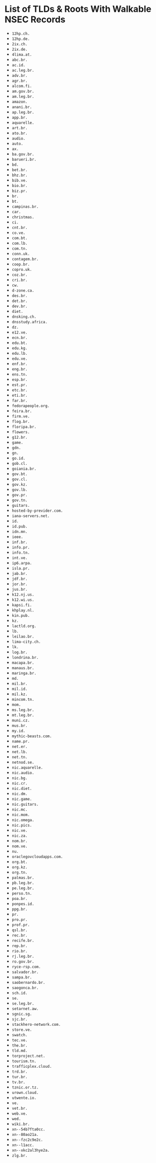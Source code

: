 # List of TLDs & Roots With Walkable NSEC Records

* `12hp.ch.`
* `12hp.de.`
* `2ix.ch.`
* `2ix.de.`
* `4lima.at.`
* `abc.br.`
* `ac.id.`
* `ac.leg.br.`
* `adv.br.`
* `agr.br.`
* `alcom.fi.`
* `am.gov.br.`
* `am.leg.br.`
* `amazon.`
* `anani.br.`
* `ap.leg.br.`
* `app.br.`
* `aquarelle.`
* `art.br.`
* `ato.br.`
* `audio.`
* `auto.`
* `ax.`
* `ba.gov.br.`
* `barueri.br.`
* `bd.`
* `bet.br.`
* `bhz.br.`
* `bib.ve.`
* `bio.br.`
* `biz.pr.`
* `br.`
* `bt.`
* `campinas.br.`
* `car.`
* `christmas.`
* `ci.`
* `cnt.br.`
* `co.ve.`
* `com.bt.`
* `com.lb.`
* `com.tn.`
* `conn.uk.`
* `contagem.br.`
* `coop.br.`
* `copro.uk.`
* `coz.br.`
* `cri.br.`
* `cw.`
* `d-zone.ca.`
* `des.br.`
* `det.br.`
* `dev.br.`
* `diet.`
* `dnsking.ch.`
* `dnsstudy.africa.`
* `dz.`
* `e12.ve.`
* `ecn.br.`
* `edu.bt.`
* `edu.kg.`
* `edu.lb.`
* `edu.ve.`
* `enf.br.`
* `eng.br.`
* `ens.tn.`
* `esp.br.`
* `est.pr.`
* `etc.br.`
* `eti.br.`
* `far.br.`
* `fedorapeople.org.`
* `feira.br.`
* `firm.ve.`
* `flog.br.`
* `floripa.br.`
* `flowers.`
* `g12.br.`
* `game.`
* `gdn.`
* `gn.`
* `go.id.`
* `gob.cl.`
* `goiania.br.`
* `gov.bt.`
* `gov.cl.`
* `gov.kz.`
* `gov.lb.`
* `gov.pr.`
* `gov.tn.`
* `guitars.`
* `hosted-by-previder.com.`
* `iana-servers.net.`
* `id.`
* `id.pub.`
* `idn.mn.`
* `ieee.`
* `inf.br.`
* `info.pr.`
* `info.tn.`
* `int.ve.`
* `ip6.arpa.`
* `isla.pr.`
* `jab.br.`
* `jdf.br.`
* `jor.br.`
* `jus.br.`
* `k12.nj.us.`
* `k12.wi.us.`
* `kapsi.fi.`
* `khplay.nl.`
* `kin.pub.`
* `kz.`
* `lactld.org.`
* `lb.`
* `leilao.br.`
* `lima-city.ch.`
* `lk.`
* `log.br.`
* `londrina.br.`
* `macapa.br.`
* `manaus.br.`
* `maringa.br.`
* `md.`
* `mil.br.`
* `mil.id.`
* `mil.kz.`
* `mincom.tn.`
* `mom.`
* `ms.leg.br.`
* `mt.leg.br.`
* `muni.cz.`
* `mus.br.`
* `my.id.`
* `mythic-beasts.com.`
* `name.pr.`
* `net.er.`
* `net.lb.`
* `net.tn.`
* `netnod.se.`
* `nic.aquarelle.`
* `nic.audio.`
* `nic.bg.`
* `nic.cr.`
* `nic.diet.`
* `nic.dm.`
* `nic.game.`
* `nic.guitars.`
* `nic.mc.`
* `nic.mom.`
* `nic.omega.`
* `nic.pics.`
* `nic.ve.`
* `nic.za.`
* `nom.br.`
* `nom.ve.`
* `nu.`
* `oraclegovcloudapps.com.`
* `org.bt.`
* `org.kz.`
* `org.tn.`
* `palmas.br.`
* `pb.leg.br.`
* `pe.leg.br.`
* `perso.tn.`
* `poa.br.`
* `ponpes.id.`
* `ppg.br.`
* `pr.`
* `pro.pr.`
* `prof.pr.`
* `qsl.br.`
* `rec.br.`
* `recife.br.`
* `rep.br.`
* `rio.br.`
* `rj.leg.br.`
* `ro.gov.br.`
* `ryce-rsp.com.`
* `salvador.br.`
* `sampa.br.`
* `saobernardo.br.`
* `saogonca.br.`
* `sch.id.`
* `se.`
* `se.leg.br.`
* `setarnet.aw.`
* `sgnic.sg.`
* `sjc.br.`
* `stackhero-network.com.`
* `store.ve.`
* `swatch.`
* `tec.ve.`
* `the.br.`
* `tld.md.`
* `torproject.net.`
* `tourism.tn.`
* `trafficplex.cloud.`
* `trd.br.`
* `tur.br.`
* `tv.br.`
* `tznic.or.tz.`
* `urown.cloud.`
* `utwente.io.`
* `ve.`
* `vet.br.`
* `web.ve.`
* `wed.`
* `wiki.br.`
* `xn--54b7fta0cc.`
* `xn--80ao21a.`
* `xn--fzc2c9e2c.`
* `xn--l1acc.`
* `xn--xkc2al3hye2a.`
* `zlg.br.`
